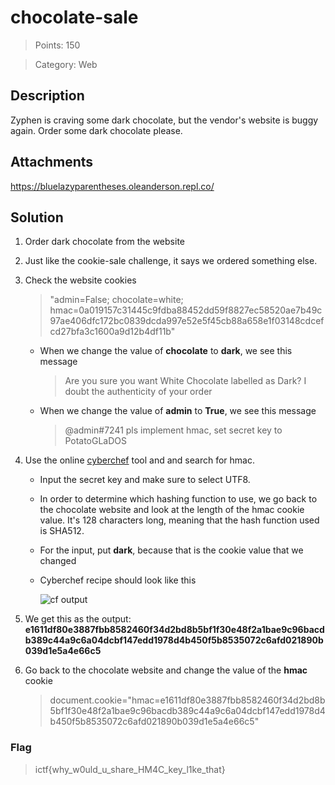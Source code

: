 # chocolate-sale

> Points: 150

> Category: Web

## Description

Zyphen is craving  some dark chocolate, but the vendor's website is buggy again. Order some dark chocolate please.

## Attachments

https://bluelazyparentheses.oleanderson.repl.co/

## Solution

1. Order dark chocolate from the website

2. Just like the cookie-sale challenge, it says we ordered something else.

3. Check the website cookies

	> "admin=False; chocolate=white; hmac=0a019157c31445c9fdba88452dd59f8827ec58520ae7b49c97ae406dfc172bc0839dcda997e52e5f45cb88a658e1f03148cdcefcd27bfa3c1600a9d12b4df11b"

	- When we change the value of **chocolate** to **dark**, we see this message

		> Are you sure you want White Chocolate labelled as Dark? I doubt the  authenticity of your order
	
	- When we change the value of **admin** to **True**, we see this message

		> @admin#7241 pls implement hmac, set secret key to PotatoGLaDOS

4. Use the online [cyberchef](https://gchq.github.io/CyberChef/) tool and and search for hmac.

	- Input the secret key and make sure to select UTF8.

	- In order to determine which hashing function to use, we go back to the chocolate website and look at the length of the hmac cookie value. It's 128 characters long, meaning that the hash function used is SHA512.

	- For the input, put **dark**, because that is the cookie value that we changed

	- Cyberchef recipe should look like this

		![cf output](https://i.imgur.com/IQ0FS5V.png)
	
5. We get this as the output: **e1611df80e3887fbb8582460f34d2bd8b5bf1f30e48f2a1bae9c96bacdb389c44a9c6a04dcbf147edd1978d4b450f5b8535072c6afd021890b039d1e5a4e66c5**

6. Go back to the chocolate website and change the value of the **hmac** cookie

	> document.cookie="hmac=e1611df80e3887fbb8582460f34d2bd8b5bf1f30e48f2a1bae9c96bacdb389c44a9c6a04dcbf147edd1978d4b450f5b8535072c6afd021890b039d1e5a4e66c5"

### Flag
> ictf{why_w0uld_u_share_HM4C_key_l1ke_that}
